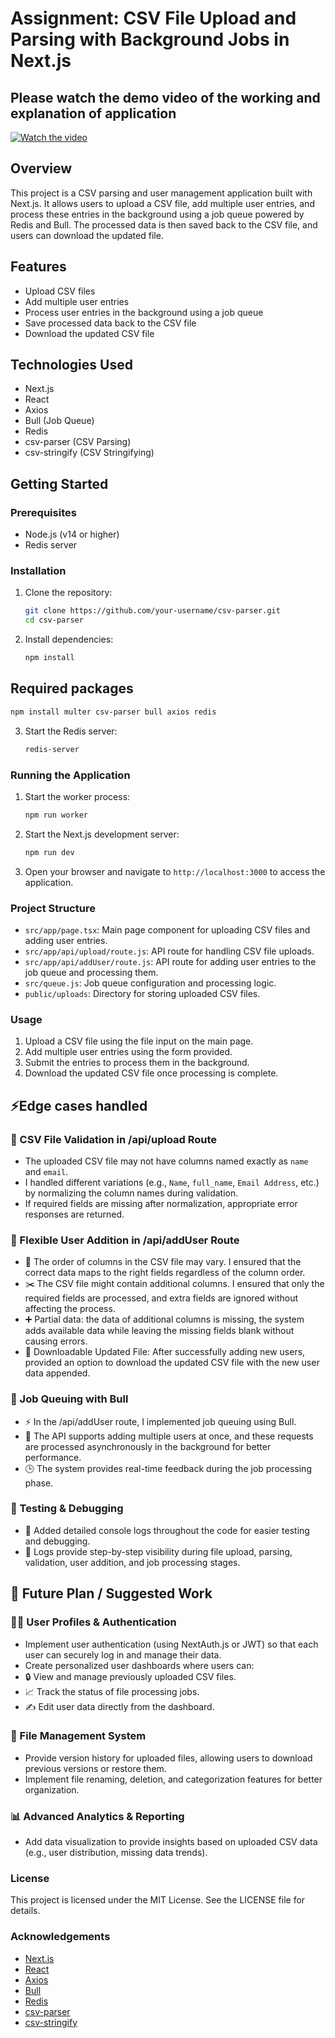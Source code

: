 # Assignment: CSV File Upload and Parsing with Background Jobs in Next.js
## Please watch the demo video of the working and explanation of application
[![Watch the video](./images/image.png)](https://drive.google.com/file/d/1opATprdr_Iu09MeSYJapC71YjjptTSeZ/view?usp=drivesdk)

## Overview

This project is a CSV parsing and user management application built with Next.js. It allows users to upload a CSV file, add multiple user entries, and process these entries in the background using a job queue powered by Redis and Bull. The processed data is then saved back to the CSV file, and users can download the updated file.

## Features

- Upload CSV files
- Add multiple user entries
- Process user entries in the background using a job queue
- Save processed data back to the CSV file
- Download the updated CSV file

## Technologies Used

- Next.js
- React
- Axios
- Bull (Job Queue)
- Redis
- csv-parser (CSV Parsing)
- csv-stringify (CSV Stringifying)

## Getting Started

### Prerequisites

- Node.js (v14 or higher)
- Redis server



### Installation

1. Clone the repository:

    ```bash
    git clone https://github.com/your-username/csv-parser.git
    cd csv-parser
    ```

2. Install dependencies:

    ```bash
    npm install
    ```
## Required packages
 ```bash
 npm install multer csv-parser bull axios redis
 ```

3. Start the Redis server:

    ```bash
    redis-server
    ```

### Running the Application
1. Start the worker process:

    ```bash
    npm run worker
    ```
2. Start the Next.js development server:

    ```bash
    npm run dev
    ```



3. Open your browser and navigate to `http://localhost:3000` to access the application.

### Project Structure

- `src/app/page.tsx`: Main page component for uploading CSV files and adding user entries.
- `src/app/api/upload/route.js`: API route for handling CSV file uploads.
- `src/app/api/addUser/route.js`: API route for adding user entries to the job queue and processing them.
- `src/queue.js`: Job queue configuration and processing logic.
- `public/uploads`: Directory for storing uploaded CSV files.

### Usage

1. Upload a CSV file using the file input on the main page.
2. Add multiple user entries using the form provided.
3. Submit the entries to process them in the background.
4. Download the updated CSV file once processing is complete.

## ⚡Edge cases handled

### 📁 CSV File Validation in /api/upload Route
- The uploaded CSV file may not have columns named exactly as `name` and `email`.
- I handled different variations (e.g., `Name`, `full_name`, `Email Address`, etc.) by normalizing the column names during validation.
- If required fields are missing after normalization, appropriate error responses are returned.

### 👥 Flexible User Addition in /api/addUser Route
- 🔄 The order of columns in the CSV file may vary. I ensured that the correct data maps to the right fields regardless of the column order.
- ✂️ The CSV file might contain additional columns. I ensured that only the required fields are processed, and extra fields are ignored without affecting the process.
- ➕ Partial data: the data of additional columns is missing, the system adds available data while leaving the missing fields blank without causing errors.
- 📝 Downloadable Updated File: After successfully adding new users, provided an option to download the updated CSV file with the new user data appended.
### 🏃 Job Queuing with Bull
- ⚡ In the /api/addUser route, I implemented job queuing using Bull.
- 🔄 The API supports adding multiple users at once, and these requests are processed asynchronously in the background for better performance.
- 🕒 The system provides real-time feedback during the job processing phase.

### 🐞 Testing & Debugging
- 📝 Added detailed console logs throughout the code for easier testing and debugging.
- 🚨 Logs provide step-by-step visibility during file upload, parsing, validation, user addition, and job processing stages.

## 🚀 Future Plan / Suggested Work

### 🧑‍💼 User Profiles & Authentication
- Implement user authentication (using NextAuth.js or JWT) so that each user can securely log in and manage their data.
- Create personalized user dashboards where users can:
- 🔒 View and manage previously uploaded CSV files.
- 📈 Track the status of file processing jobs.
- ✍️ Edit user data directly from the dashboard.

### 📂 File Management System
- Provide version history for uploaded files, allowing users to download previous versions or restore them.
- Implement file renaming, deletion, and categorization features for better organization.

### 📊 Advanced Analytics & Reporting
- Add data visualization to provide insights based on uploaded CSV data (e.g., user distribution, missing data trends).

### License

This project is licensed under the MIT License. See the LICENSE file for details.

### Acknowledgements

- [Next.js](https://nextjs.org/)
- [React](https://reactjs.org/)
- [Axios](https://axios-http.com/)
- [Bull](https://github.com/OptimalBits/bull)
- [Redis](https://redis.io/)
- [csv-parser](https://www.npmjs.com/package/csv-parser)
- [csv-stringify](https://www.npmjs.com/package/csv-stringify)

